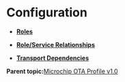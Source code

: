 # Configuration

-   **[Roles](GUID-59BC791A-3CBC-45C0-B7E2-D1177C64453F.md)**  

-   **[Role/Service Relationships](GUID-C60DD37D-6F86-4815-BC99-4982D9E1798A.md)**  

-   **[Transport Dependencies](GUID-6399D17D-61A2-45C5-984C-E13AD14E6FFA.md)**  


**Parent topic:**[Microchip OTA Profile v1.0](GUID-8FB2E8E4-2700-455A-8B4B-7E396CAD954D.md)

